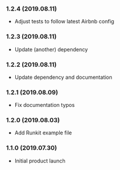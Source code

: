 ### 1.2.4 (2019.08.11)

* Adjust tests to follow latest Airbnb config

### 1.2.3 (2019.08.11)

* Update (another) dependency

### 1.2.2 (2019.08.11)

* Update dependency and documentation

### 1.2.1 (2019.08.09)

* Fix documentation typos

### 1.2.0 (2019.08.03)

* Add Runkit example file

### 1.1.0 (2019.07.30)

* Initial product launch
